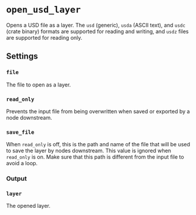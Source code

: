 # `open_usd_layer`

Opens a USD file as a layer. The `usd` (generic), `usda` (ASCII text), and `usdc` (crate binary) formats are supported for reading and writing, and `usdz` files are supported for reading only.

## Settings

### `file`

The file to open as a layer. 

### `read_only`

Prevents the input file from being overwritten when saved or exported by a node downstream.

### `save_file`

When `read_only` is off, this is the path and name of the file that will be used to save the layer by nodes downstream. This value is ignored when `read_only` is on. Make sure that this path is different from the input file to avoid a loop.

### Output

### `layer`

The opened layer.
